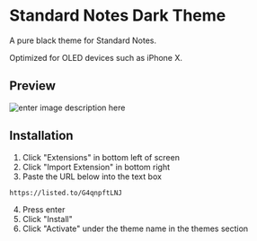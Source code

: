 # Standard Notes Dark Theme
A pure black theme for Standard Notes.

Optimized for OLED devices such as iPhone X.

## Preview

![enter image description here](https://raw.githubusercontent.com/jeromepaulos/sn-dark/master/screenshot.png)

## Installation

 1. Click "Extensions" in bottom left of screen
 2. Click "Import Extension" in bottom right
 3. Paste the URL below into the text box

```
https://listed.to/G4qnpftLNJ
```

 4. Press enter
 5. Click "Install"
 6. Click "Activate" under the theme name in the themes section
